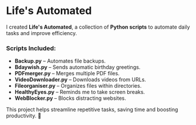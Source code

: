 # Life's Automated  
I created **Life's Automated**, a collection of **Python scripts** to automate daily tasks and improve efficiency.  

### Scripts Included:  
- **Backup.py** – Automates file backups.  
- **Bdaywish.py** – Sends automatic birthday greetings.  
- **PDFmerger.py** – Merges multiple PDF files.  
- **VideoDownloader.py** – Downloads videos from URLs.  
- **Fileorganiser.py** – Organizes files within directories.  
- **HealthyEyes.py** – Reminds me to take screen breaks.  
- **WebBlocker.py** – Blocks distracting websites.  

This project helps streamline repetitive tasks, saving time and boosting productivity. 🚀  

